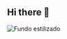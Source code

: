 ## Hi there 👋

![Fundo estilizado]([https://exemplo.com/imagem-do-fundo-pixelizada.png](https://www.behance.net/gallery/203867367/Bloom/modules/1156960787))

